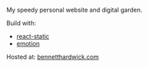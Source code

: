 My speedy personal website and digital garden.

Build with:
- [react-static]
- [emotion]

Hosted at: [bennetthardwick.com](https://bennetthardwick.com)

[emotion]: https://emotion.sh/docs/introduction
[react-static]: https://github.com/react-static/react-static
